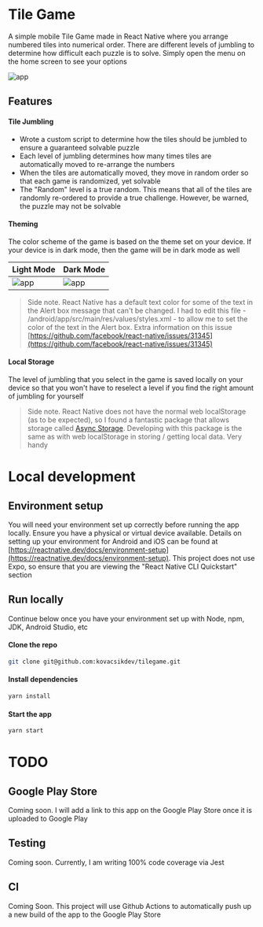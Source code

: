 # Tile Game

A simple mobile Tile Game made in React Native where you arrange numbered tiles into numerical order. There are different levels of jumbling to determine how difficult each puzzle is to solve. Simply open the menu on the home screen to see your options

![app](https://kovacsikdev-media.s3.amazonaws.com/tilegame_game.png)

## Features

#### Tile Jumbling

- Wrote a custom script to determine how the tiles should be jumbled to ensure a guaranteed solvable puzzle
- Each level of jumbling determines how many times tiles are automatically moved to re-arrange the numbers
- When the tiles are automatically moved, they move in random order so that each game is randomized, yet solvable
- The "Random" level is a true random. This means that all of the tiles are randomly re-ordered to provide a true challenge. However, be warned, the puzzle may not be solvable

#### Theming

The color scheme of the game is based on the theme set on your device. If your device is in dark mode, then the game will be in dark mode as well

| Light Mode                                                                 | Dark Mode                                                                 |
| -------------------------------------------------------------------------- | ------------------------------------------------------------------------- |
| ![app](https://kovacsikdev-media.s3.amazonaws.com/tilegame_light_mode.png) | ![app](https://kovacsikdev-media.s3.amazonaws.com/tilegame_dark_mode.png) |

> Side note. React Native has a default text color for some of the text in the Alert box message that can't be changed. I had to edit this file - /android/app/src/main/res/values/styles.xml - to allow me to set the color of the text in the Alert box. Extra information on this issue [https://github.com/facebook/react-native/issues/31345](https://github.com/facebook/react-native/issues/31345)

#### Local Storage

The level of jumbling that you select in the game is saved locally on your device so that you won't have to reselect a level if you find the right amount of jumbling for yourself

> Side note. React Native does not have the normal web localStorage (as to be expected), so I found a fantastic package that allows storage called [Async Storage](https://react-native-async-storage.github.io/async-storage/). Developing with this package is the same as with web localStorage in storing / getting local data. Very handy

# Local development

## Environment setup

You will need your environment set up correctly before running the app locally. Ensure you have a physical or virtual device available.
Details on setting up your environment for Android and iOS can be found at [https://reactnative.dev/docs/environment-setup](https://reactnative.dev/docs/environment-setup). This project does not use Expo, so ensure that you are viewing the "React Native CLI Quickstart" section

## Run locally

Continue below once you have your environment set up with Node, npm, JDK, Android Studio, etc

#### Clone the repo

```sh
git clone git@github.com:kovacsikdev/tilegame.git
```

#### Install dependencies

```sh
yarn install
```

#### Start the app

```sh
yarn start
```

# TODO

## Google Play Store

Coming soon. I will add a link to this app on the Google Play Store once it is uploaded to Google Play

## Testing

Coming soon. Currently, I am writing 100% code coverage via Jest

## CI

Coming Soon. This project will use Github Actions to automatically push up a new build of the app to the Google Play Store
